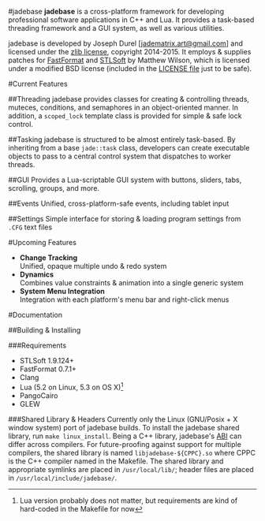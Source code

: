 
#jadebase
**jadebase** is a cross-platform framework for developing professional software applications in C++ and Lua.  It provides a task-based threading framework and a GUI system, as well as various utilities.

jadebase is developed by Joseph Durel [<jadematrix.art@gmail.com>] and licensed under the [zlib license](http://www.zlib.net/zlib_license.html), copyright 2014-2015.  It employs & supplies patches for [FastFormat](http://www.fastformat.org/) and [STLSoft](http://www.stlsoft.org/) by Matthew Wilson, which is licensed under a modified BSD license (included in the [LICENSE file](https://github.com/JadeMatrix/jadebase/blob/master/LICENSE) just to be safe).

#Current Features

##Threading
jadebase provides classes for creating & controlling threads, muteces, conditions, and semaphores in an object-oriented manner.  In addition, a `scoped_lock` template class is provided for simple & safe lock control.

##Tasking
jadebase is structured to be almost entirely task-based.  By inheriting from a base `jade::task` class, developers can create executable objects to pass to a central control system that dispatches to worker threads.

##GUI
Provides a Lua-scriptable GUI system with buttons, sliders, tabs, scrolling, groups, and more.

##Events
Unified, cross-platform-safe events, including tablet input

##Settings
Simple interface for storing & loading program settings from `.CFG` text files

#Upcoming Features

* **Change Tracking**  
Unified, opaque multiple undo & redo system
* **Dynamics**  
Combines value constraints & animation into a single generic system
* **System Menu Integration**  
Integration with each platform's menu bar and right-click menus

#Documentation

##Building & Installing

###Requirements
* STLSoft 1.9.124+
* FastFormat 0.7.1+
* Clang
* Lua (5.2 on Linux, 5.3 on OS X)[^LuaOnLinux]
* PangoCairo
* GLEW

###Shared Library & Headers
Currently only the Linux (GNU/Posix + X window system) port of jadebase builds.  To install the jadebase shared library, run `make linux_install`.  Being a C++ library, jadebase's [ABI](https://en.wikipedia.org/wiki/Application_binary_interface) can differ across compilers.  For future-proofing against support for multiple compilers, the shared library is named `libjadebase-${CPPC}.so` where CPPC is the C++ compiler named in the Makefile.  The shared library and appropriate symlinks are placed in `/usr/local/lib/`; header files are placed in `/usr/local/include/jadebase/`.

[^LuaOnLinux]: Lua version probably does not matter, but requirements are kind of hard-coded in the Makefile for now